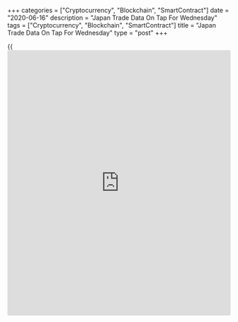 +++
categories = ["Cryptocurrency", "Blockchain", "SmartContract"]
date = "2020-06-16"
description = "Japan Trade Data On Tap For Wednesday"
tags = ["Cryptocurrency", "Blockchain", "SmartContract"]
title = "Japan Trade Data On Tap For Wednesday"
type = "post"
+++

{{<iframe id="large-banner" src="https://www.bounty.group/#slide=8.0" width="100%" height="600" scrolling="no" style="border: 0px solid rgb(216, 221, 230); border-radius: 3px;">}}

Japan is on Wednesday scheduled to release May numbers for imports,
exports and trade balance, highlighting a busy day for Asia-Pacific
economic activity.

Imports are expected to drop 4.5 percent on year after falling 7.2
percent in April. Exports are called lower by an annual 17.9 percent
after sinking 21.9 percent in the previous month. The trade deficit is
pegged at 970.8 billion yen following the 930 billion yen shortfall a
month earlier.

New Zealand will provide Q1 current account data; in the previous three
months, the current account deficit was NZ$2.657 billion, while the
capital account deficit was NZ$2 million and the financial account
surplus was NZ$1.067 billion.

Australia will see May results for new home sales and for the leading
economic index from Westpac Bank. In April, home sales fell 1.1 percent
on month, while the index dipped 1.5 percent on month.

Singapore will release May numbers for non-oil exports and trade
balance. Exports are expected to fall 8.5 percent on month and 0.1
percent on year after losing 5.8 percent on month and gaining 9.7
percent on year in April - when the trade surplus was $2.63 billion.

For comments and feedback [contact](https://www.playgroundfx.com/contact/): editorial@rtt[news](https://www.letsplayfx.com/blog/forex-news-website/).com

[Economic News][1]

 **What parts of the world are seeing the best (and worst) economic
performances lately? Click[here][2] to check out our [Econ Scorecard][2]
and find out! See up-to-the-moment [ranking](https://www.playgroundfx.com/blog/crypto-exchange-ranking/)s for the best and worst
performers in [GDP][3], [unemployment rate][4], [inflation][5] and much
more.**

   1. www.rtt[news](https://www.letsplayfx.com/blog/forex-news-website/).com/Content/EconomicNews.aspx
   2. www.rtt[news](https://www.letsplayfx.com/blog/forex-news-website/).com/economic-scorecard/world-rank/PPI/highest-performance.aspx
   3. www.rtt[news](https://www.letsplayfx.com/blog/forex-news-website/).com/economic-scorecard/world-rank/GDP/highest-performance.aspx
   4. www.rtt[news](https://www.letsplayfx.com/blog/forex-news-website/).com/economic-scorecard/world-rank/unemployment-rate/lowest-performance.aspx
   5. www.rtt[news](https://www.letsplayfx.com/blog/forex-news-website/).com/economic-scorecard/world-rank/CPI/highest-performance.aspx
